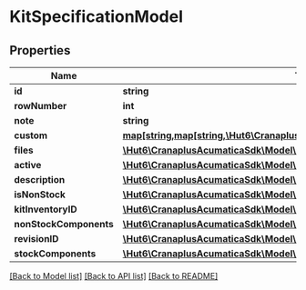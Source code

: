 # KitSpecificationModel

## Properties
Name | Type | Description | Notes
------------ | ------------- | ------------- | -------------
**id** | **string** |  | [optional] 
**rowNumber** | **int** |  | [optional] 
**note** | **string** |  | [optional] 
**custom** | [**map[string,map[string,\Hut6\CranaplusAcumaticaSdk\Model\CustomFieldModel]]**](map.md) |  | [optional] 
**files** | [**\Hut6\CranaplusAcumaticaSdk\Model\FileLinkModel[]**](FileLinkModel.md) |  | [optional] 
**active** | [**\Hut6\CranaplusAcumaticaSdk\Model\BooleanValueModel**](BooleanValueModel.md) |  | [optional] 
**description** | [**\Hut6\CranaplusAcumaticaSdk\Model\StringValueModel**](StringValueModel.md) |  | [optional] 
**isNonStock** | [**\Hut6\CranaplusAcumaticaSdk\Model\BooleanValueModel**](BooleanValueModel.md) |  | [optional] 
**kitInventoryID** | [**\Hut6\CranaplusAcumaticaSdk\Model\StringValueModel**](StringValueModel.md) |  | [optional] 
**nonStockComponents** | [**\Hut6\CranaplusAcumaticaSdk\Model\KitNonStockComponentModel[]**](KitNonStockComponentModel.md) |  | [optional] 
**revisionID** | [**\Hut6\CranaplusAcumaticaSdk\Model\StringValueModel**](StringValueModel.md) |  | [optional] 
**stockComponents** | [**\Hut6\CranaplusAcumaticaSdk\Model\KitStockComponentModel[]**](KitStockComponentModel.md) |  | [optional] 

[[Back to Model list]](../README.md#documentation-for-models) [[Back to API list]](../README.md#documentation-for-api-endpoints) [[Back to README]](../README.md)


